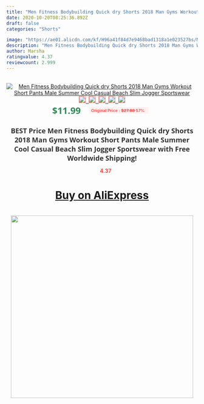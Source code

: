 ```yaml
---
title: "Men Fitness Bodybuilding Quick dry Shorts 2018 Man Gyms Workout Short Pants Male Summer Cool Casual Beach Slim Jogger Sportswear"
date: 2020-10-20T08:25:36.892Z
draft: false
categories: "Shorts"

image: "https://ae01.alicdn.com/kf/H96a41f84d7e9468bad1318a1e023527bs/Men-Fitness-Bodybuilding-Quick-dry-Shorts-2018-Man-Gyms-Workout-Short-Pants-Male-Summer-Cool-Casual.jpg"
description: "Men Fitness Bodybuilding Quick dry Shorts 2018 Man Gyms Workout Short Pants Male Summer Cool Casual Beach Slim Jogger Sportswear"
author: Marsha
ratingvalue: 4.37
reviewcount: 2.999
---
```

<br>
<div style="text-align: center;">
<a href="https://s.click.aliexpress.com/e/_9waPKN" target="_blank" rel="nofollow noopener noreferrer"><img alt="Men Fitness Bodybuilding Quick dry Shorts 2018 Man Gyms Workout Short Pants Male Summer Cool Casual Beach Slim Jogger Sportswear" class="magnifier-image" src="https://ae01.alicdn.com/kf/H96a41f84d7e9468bad1318a1e023527bs/Men-Fitness-Bodybuilding-Quick-dry-Shorts-2018-Man-Gyms-Workout-Short-Pants-Male-Summer-Cool-Casual.jpg_640x640.jpg">
<br>
<img style="border:1px solid salmon" src="https://ae01.alicdn.com/kf/H96a41f84d7e9468bad1318a1e023527bs/Men-Fitness-Bodybuilding-Quick-dry-Shorts-2018-Man-Gyms-Workout-Short-Pants-Male-Summer-Cool-Casual.jpg_120x120.jpg">&nbsp;&nbsp;<img style="border:1px solid salmon" src="https://ae01.alicdn.com/kf/H327bfe8db9d741c69f2379baa805f774A/Men-Fitness-Bodybuilding-Quick-dry-Shorts-2018-Man-Gyms-Workout-Short-Pants-Male-Summer-Cool-Casual.jpg_120x120.jpg">&nbsp;&nbsp;<img style="border:1px solid salmon" src="https://ae01.alicdn.com/kf/He138fd593f5c4651bc1e601c8b5818b5y/Men-Fitness-Bodybuilding-Quick-dry-Shorts-2018-Man-Gyms-Workout-Short-Pants-Male-Summer-Cool-Casual.jpg_120x120.jpg">&nbsp;&nbsp;<img style="border:1px solid salmon" src="https://ae01.alicdn.com/kf/Habd095d57f94486199bc209cd87d1b9dX/Men-Fitness-Bodybuilding-Quick-dry-Shorts-2018-Man-Gyms-Workout-Short-Pants-Male-Summer-Cool-Casual.jpg_120x120.jpg">&nbsp;&nbsp;<img style="border:1px solid salmon" src="https://ae01.alicdn.com/kf/He436608d17cb47298976c49b52c755d3x/Men-Fitness-Bodybuilding-Quick-dry-Shorts-2018-Man-Gyms-Workout-Short-Pants-Male-Summer-Cool-Casual.jpg_120x120.jpg"></a></div><br0>
<div style="text-align: center;"><span style="background-color: white; border: 0px; box-sizing: border-box; color: seagreen; display: inline-block; font-family: &quot;open sans&quot; , &quot;arial&quot; , &quot;helvetica&quot; , sans-serif , &quot;heiti&quot;; font-size: 24px; font-stretch: inherit; font-weight: 700; line-height: inherit; margin: 0px 10px 0px 0px; padding: 0px; vertical-align: middle;">$11.99 </span>
<span style="background: rgb(255 , 241 , 241); border-radius: 3px; border: 0px; box-sizing: border-box; color: #ff4747; display: inline-block; font-family: inherit; font-size: 12px; font-stretch: inherit; font-style: inherit; font-variant: inherit; font-weight: 600; line-height: inherit; margin: 0px; padding: 2px 5px; transform: scale(0.9); vertical-align: middle;">Original Price : <b style="text-decoration: line-through;">$27.88 </b> 57%&nbsp;&nbsp;</span></div>
<h1 style="color: #333333; display: inline-block; font-family: &quot;open sans&quot; , &quot;arial&quot; , &quot;helvetica&quot; , sans-serif , &quot;heiti&quot;; font-size: 18px; font-stretch: inherit; font-weight: 700; text-align: center;">BEST Price Men Fitness Bodybuilding Quick dry Shorts 2018 Man Gyms Workout Short Pants Male Summer Cool Casual Beach Slim Jogger Sportswear with Free Worldwide Shipping!</h1>
<div style="color: #ff4747; text-align: center;">
<img src="https://4.bp.blogspot.com/-M0ZcTcb-5uY/XleCXlxnR4I/AAAAAAAAAEc/OrjgMkXV1oMQFaCRZj5HQwOCBcu3w1FegCPcBGAYYCw/s1600/star.png" style="height: 15px;">&nbsp;<b>4.37</b></div>
<div class="button_cont" align="center"><a class="buynow_a" href="https://s.click.aliexpress.com/e/_9waPKN" target="_blank" rel="nofollow noopener noreferrer"><H1>Buy on AliExpress</H1></a></div><br>
<div class="separator" style="clear: both; text-align: center;">
<img src="https://lh3.googleusercontent.com/-pTy5HemUv9M/XlePHvY0dAI/AAAAAAAAAE4/0nX5iRUoIWY8eMW9Dpxeirr157OZliDIgCLcBGAsYHQ/s1600/badge.gif" width="480">
</div>
